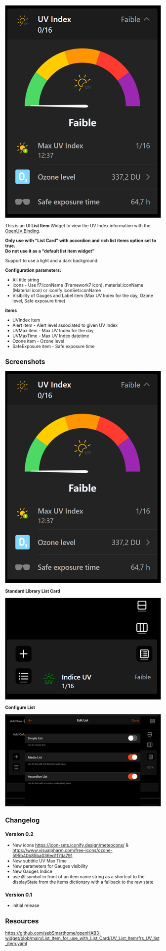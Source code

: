 ![Screen1](https://github.com/sebSmarthome/openHAB3-widget/raw/main/List_Item_for_use_with_List_Card/UV_List_Item/screenshots/UVListItemScreenShot4.PNG)

This is an UI **List Item** Widget to view the UV Index information with the [OpenUV Binding](https://www.openhab.org/addons/bindings/openuv/).

**Only use with “List Card” with accordion and rich list items option set to true.<br>Do not use it as a “default list item widget”**

Support to use a light and a dark background.

**Configuration parameters:**

* All title string
* Icons - Use f7:iconName (Framework7 icon), material:iconName (Material icon) or iconify:iconSet:iconName
* Visibility of Gauges and Label item (Max UV Index for the day, Ozone level, Safe exposure time)

**items**

* UVIndex Item
* Alert Item - Alert level associated to given UV Index
* UVMax item - Max UV Index for the day
* UVMaxTime - Max UV Index datetime
* Ozone item - Ozone level
* SafeExposure item - Safe exposure time

## Screenshots

![Screen4](https://github.com/sebSmarthome/openHAB3-widget/raw/main/List_Item_for_use_with_List_Card/UV_List_Item/screenshots/UVListItemScreenShot4.PNG)

**Standard Library List Card**

![Screen2](https://github.com/sebSmarthome/openHAB3-widget/raw/main/List_Item_for_use_with_List_Card/UV_List_Item/screenshots/UVListItemScreenShot3.PNG)

**Configure List**

![Screen3](https://github.com/sebSmarthome/openHAB3-widget/raw/main/List_Item_for_use_with_List_Card/Astro_Moon_List_Item/screenshots/AstroMoonListItemScreenShot2.PNG)

## Changelog

### Version 0.2

* New icons <https://icon-sets.iconify.design/meteocons/> & <https://www.visualpharm.com/free-icons/ozone-595b40b85ba036ed117da791>
* New subtitle UV Max Time
* New parameters for Gauges visibility
* New Gauges Indice
* use @ symbol in front of an item name string as a shortcut to the displayState from the items dictionary with a fallback to the raw state
  
### Version 0.1

* initial release

## Resources

<https://github.com/sebSmarthome/openHAB3-widget/blob/main/List_Item_for_use_with_List_Card/UV_List_Item/frs_UV_list_item.yaml>